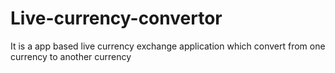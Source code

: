 # Live-currency-convertor
It is a app based live currency exchange application which convert from one currency to another currency
